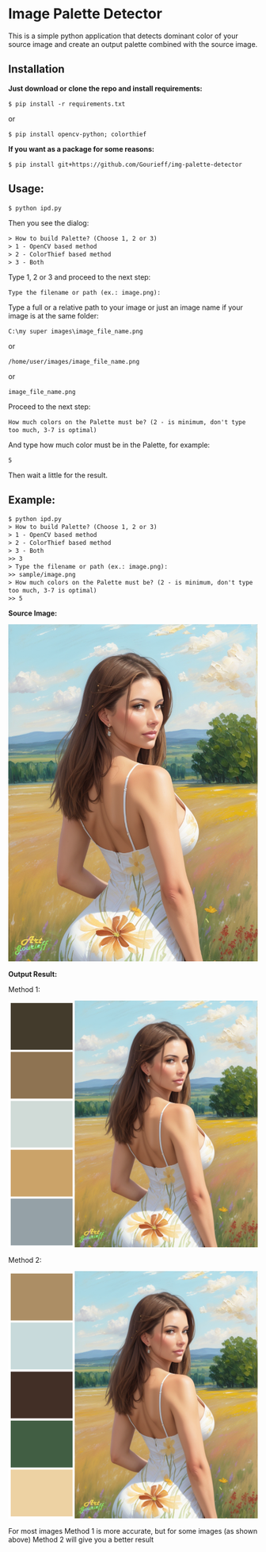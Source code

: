 # Image Palette Detector

This is a simple python application that detects dominant color of your source image and create an output palette combined with the source image.

## Installation

__Just download or clone the repo and install requirements:__
```
$ pip install -r requirements.txt
```
or
```
$ pip install opencv-python; colorthief
```

__If you want as a package for some reasons:__
```
$ pip install git+https://github.com/Gourieff/img-palette-detector
```

## Usage:

```
$ python ipd.py
```
Then you see the dialog:
```
> How to build Palette? (Choose 1, 2 or 3)
> 1 - OpenCV based method
> 2 - ColorThief based method
> 3 - Both
```
Type 1, 2 or 3 and proceed to the next step:
```
Type the filename or path (ex.: image.png):
```
Type a full or a relative path to your image or just an image name if your image is at the same folder:
```
C:\my super images\image_file_name.png
```
or
```
/home/user/images/image_file_name.png
```
or
```
image_file_name.png
```
Proceed to the next step:
```
How much colors on the Palette must be? (2 - is minimum, don't type too much, 3-7 is optimal)
```
And type how much color must be in the Palette, for example:
```
5
```
Then wait a little for the result.

## Example:

```
$ python ipd.py
> How to build Palette? (Choose 1, 2 or 3)
> 1 - OpenCV based method
> 2 - ColorThief based method
> 3 - Both
>> 3
> Type the filename or path (ex.: image.png):
>> sample/image.png
> How much colors on the Palette must be? (2 - is minimum, don't type too much, 3-7 is optimal)
>> 5
```

__Source Image:__

![0](https://github.com/Gourieff/img-palette-detector/raw/main/sample/image.png)

__Output Result:__

Method 1:

![1](https://github.com/Gourieff/img-palette-detector/raw/main/sample/image_5-colors-palette_method-1.png)

Method 2:

![2](https://github.com/Gourieff/img-palette-detector/raw/main/sample/image_5-colors-palette_method-2.png)

For most images Method 1 is more accurate, but for some images (as shown above) Method 2 will give you a better result
